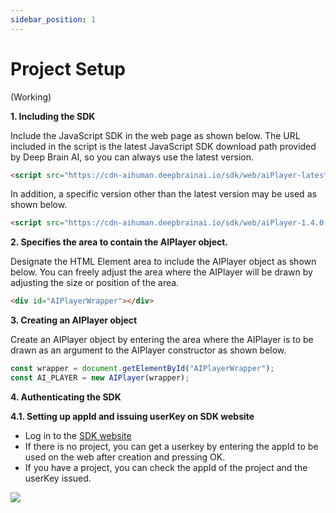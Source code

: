 ```yaml
---
sidebar_position: 1
---
```


# Project Setup

(Working)

**1. Including the SDK**

Include the JavaScript SDK in the web page as shown below. The URL included in the script is the latest JavaScript SDK download path provided by Deep Brain AI, so you can always use the latest version.

```html
<script src="https://cdn-aihuman.deepbrainai.io/sdk/web/aiPlayer-latest.min.js"></script>
```

In addition, a specific version other than the latest version may be used as shown below.

```html
<script src="https://cdn-aihuman.deepbrainai.io/sdk/web/aiPlayer-1.4.0.min.js"></script>
```

**2. Specifies the area to contain the AIPlayer object.**

Designate the HTML Element area to include the AIPlayer object as shown below. You can freely adjust the area where the AIPlayer will be drawn by adjusting the size or position of the area.

```html
<div id="AIPlayerWrapper"></div>
```

**3. Creating an AIPlayer object**

Create an AIPlayer object by entering the area where the AIPlayer is to be drawn as an argument to the AIPlayer constructor as shown below.

```javascript
const wrapper = document.getElementById("AIPlayerWrapper");
const AI_PLAYER = new AIPlayer(wrapper);
```

**4. Authenticating the SDK**

**4.1. Setting up appId and issuing userKey on SDK website**

- Log in to the [SDK website](https://aitalk.deepbrainai.io)
- If there is no project, you can get a userkey by entering the appId to be used on the web after creation and pressing OK.
- If you have a project, you can check the appId of the project and the userKey issued.

<img src="/img/aihuman/web/project.png" />
